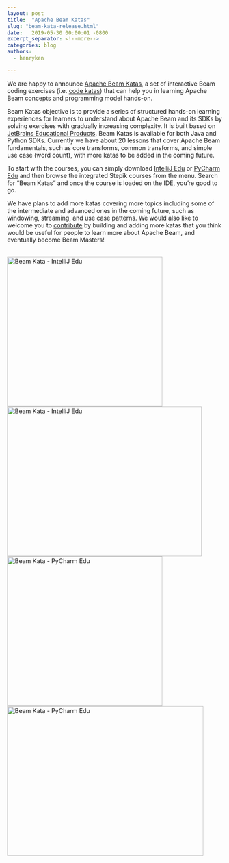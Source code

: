 ```yaml
---
layout: post
title:  "Apache Beam Katas"
slug: "beam-kata-release.html"
date:   2019-05-30 00:00:01 -0800
excerpt_separator: <!--more-->
categories: blog
authors:
  - henryken

---
```

<!--
Licensed under the Apache License, Version 2.0 (the "License");
you may not use this file except in compliance with the License.
You may obtain a copy of the License at

http://www.apache.org/licenses/LICENSE-2.0

Unless required by applicable law or agreed to in writing, software
distributed under the License is distributed on an "AS IS" BASIS,
WITHOUT WARRANTIES OR CONDITIONS OF ANY KIND, either express or implied.
See the License for the specific language governing permissions and
limitations under the License.
-->


We are happy to announce 
[Apache Beam Katas](https://github.com/apache/beam/tree/master/learning/katas), a set of 
interactive Beam coding exercises (i.e. [code katas](http://codekata.com/)) that can help you in 
learning Apache Beam concepts and programming model hands-on.

<!--more-->

Beam Katas objective is to provide a series of structured hands-on learning experiences for learners 
to understand about Apache Beam and its SDKs by solving exercises with gradually increasing 
complexity. It is built based on 
[JetBrains Educational Products](https://www.jetbrains.com/education/). Beam Katas is available for 
both Java and Python SDKs. Currently we have about 20 lessons that cover Apache Beam fundamentals, 
such as core transforms, common transforms, and simple use case (word count), with more katas to 
be added in the coming future.


To start with the courses, you can simply download 
[IntelliJ Edu](https://www.jetbrains.com/education/download/#section=idea) or 
[PyCharm Edu](https://www.jetbrains.com/education/download/#section=pycharm-edu) and then browse 
the integrated Stepik courses from the menu. Search for “Beam Katas” and once the course is loaded 
on the IDE, you’re good to go.

We have plans to add more katas covering more topics including some of the intermediate and 
advanced ones in the coming future, such as windowing, streaming, and use case patterns. We would 
also like to welcome you to [contribute](https://github.com/apache/beam) by building and adding more katas that you think would be 
useful for people to learn more about Apache Beam, and eventually become Beam Masters!

<br/>

<img src="/images/blog/beam-kata/beam-kata-intellij-edu-1.png" alt="Beam Kata - IntelliJ Edu" width="363" height="350">
<img src="/images/blog/beam-kata/beam-kata-intellij-edu-2.png" alt="Beam Kata - IntelliJ Edu" width="455" height="350">

<img src="/images/blog/beam-kata/beam-kata-pycharm-edu-1.png" alt="Beam Kata - PyCharm Edu" width="363" height="350">
<img src="/images/blog/beam-kata/beam-kata-pycharm-edu-2.png" alt="Beam Kata - PyCharm Edu" width="459" height="350">
